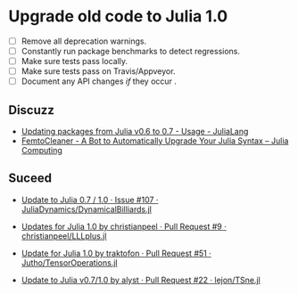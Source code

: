 # Upgrade old code to Julia 1.0

- [ ] Remove all deprecation warnings.
- [ ] Constantly run package benchmarks to detect regressions.
- [ ] Make sure tests pass locally.
- [ ] Make sure tests pass on Travis/Appveyor.
- [ ] Document any API changes *if* they occur .

## Discuzz
- [Updating packages from Julia v0.6 to 0.7 - Usage - JuliaLang](https://discourse.julialang.org/t/updating-packages-from-julia-v0-6-to-0-7/5103)
- [FemtoCleaner - A Bot to Automatically Upgrade Your Julia Syntax – Julia Computing](https://juliacomputing.com/blog/2017/08/17/femtocleaner.html)


## Suceed
- [Update to Julia 0.7 / 1.0 · Issue #107 · JuliaDynamics/DynamicalBilliards.jl](https://github.com/JuliaDynamics/DynamicalBilliards.jl/issues/107)

- [Updates for Julia 1.0 by christianpeel · Pull Request #9 · christianpeel/LLLplus.jl](https://github.com/christianpeel/LLLplus.jl/pull/9)
- [Update for Julia 1.0 by traktofon · Pull Request #51 · Jutho/TensorOperations.jl](https://github.com/Jutho/TensorOperations.jl/pull/51)
- [Update to Julia v0.7/1.0 by alyst · Pull Request #22 · lejon/TSne.jl](https://github.com/lejon/TSne.jl/pull/22)
